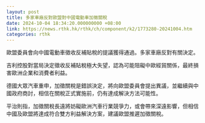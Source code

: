 ```yaml
---
layout: post
title: 多家車廠反對歐盟對中國電動車加徵關稅
date: 2024-10-04 18:34:20.000000000 +08:00
link: https://news.rthk.hk/rthk/ch/component/k2/1773280-20241004.htm
categories: rthk
---
```


歐盟委員會向中國電動車徵收反補貼稅的提議獲得通過。多家車廠反對有關決定。

吉利控股對當局決定徵收反補貼稅極大失望，認為可能阻礙中歐經貿關係，最終損害歐洲企業和消費者利益。

德國大眾汽車重申，加徵關稅是錯誤決定，將向歐盟委員會提出異議，並繼續與中國政府商討，相信在關稅正式實施前，仍有達成解決方法可能性。

平治則指，加徵關稅長遠將妨礙歐洲汽車行業競爭力，或會帶來深遠影響，但相信中國及歐盟將達成符合雙方利益解決方案，建議歐盟推遲加徵關稅。
